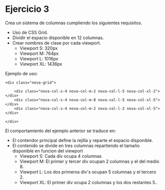 # Ejercicio 3

Crea un sistema de columnas cumpliendo los siguientes requisitos.

-   Uso de CSS Grid.
-   Dividir el espacio disponible en 12 columnas.
-   Crear nombres de clase por cada viewport.
    -   Viewport S: 320px
    -   Viewport M: 764px
    -   Viewport L: 1016px
    -   Viewport XL: 1436px

Ejemplo de uso:

```
<div class="nova-grid">

    <div class="nova-col-s-4 nova-col-m-2 nova-col-l-5 nova-col-xl-2"></div>
    <div class="nova-col-s-4 nova-col-m-8 nova-col-l-5 nova-col-xl-5"></div>
    <div class="nova-col-s-4 nova-col-m-2 nova-col-l-2 nova-col-xl-5"></div>

</div>
```

El comportamiento del ejemplo anterior se traduce en:

-   El contendor principal define la rejilla y reparte el espacio disponible.
-   El contenido se divide en tres columnas repartiendo el tamaño disponible en funcion del viewport
    -   Viewport S: Cada div ocupa 4 columnas
    -   Viewport M: El primer y tercer div ocupan 2 columnas y el del medio 8.
    -   Viewport L: Los dos primeros div's ocupan 5 columnas y el tercero 2.
    -   Viewport XL: El primer div ocupa 2 columnas y los dos restantes 5..
